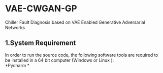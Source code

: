 # VAE-CWGAN-GP
Chiller Fault Diagnosis based on VAE Enabled Generative Adversarial Networks<br>
## 1.System Requirement
In order to run the source code, the following software tools are required to
be installed in a 64 bit computer (Windows or Linux ):<br>
*Pycharm 
*

